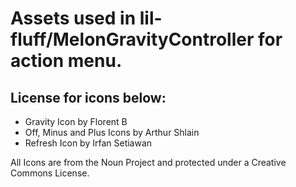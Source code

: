 # Assets used in lil-fluff/MelonGravityController for action menu.

## License for icons below:

- Gravity Icon by Florent B
- Off, Minus and Plus Icons by Arthur Shlain
- Refresh Icon by Irfan Setiawan

All Icons are from the Noun Project and protected under a Creative Commons License.